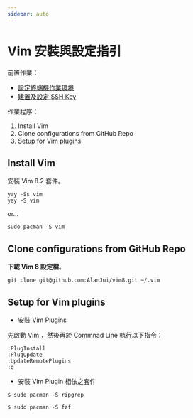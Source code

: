 ```yaml
---
sidebar: auto
---
```


# Vim 安裝與設定指引

前置作業：

- [設定終端機作業環境](./terminal.md)
- [建置及設定 SSH Key](./ssh.md)

作業程序：

1.  Install Vim
2.  Clone configurations from GitHub Repo
3.  Setup for Vim plugins

## Install Vim

安裝 Vim 8.2 套件。

```
yay -Ss vim
yay -S vim
```

or...

```
sudo pacman -S vim
```

## Clone configurations from GitHub Repo

**下載 Vim 8 設定檔**。

```
git clone git@github.com:AlanJui/vim8.git ~/.vim
```

## Setup for Vim plugins

- 安裝 Vim Plugins

先啟動 Vim ，然後再於 Commnad Line 執行以下指令：

```
:PlugInstall
:PlugUpdate
:UpdateRemotePlugins
:q
```

- 安裝 Vim Plugin 相依之套件

```
$ sudo pacman -S ripgrep

$ sudo pacman -S fzf
```
